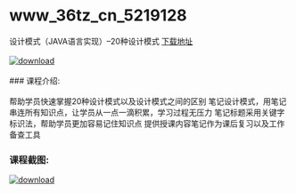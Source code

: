 # www_36tz_cn_5219128
设计模式（JAVA语言实现）–20种设计模式
[下载地址](http://www.36tz.cn/article/5219128 "下载地址")
<br/></br>[![download](http://36tz.cn/muke_img/2021_03_1-83-300x189.png "下载地址")](http://www.36tz.cn/article/5219128 "下载地址")
<br/></br>### 课程介绍:<br/></br>帮助学员快速掌握20种设计模式以及设计模式之间的区别
笔记设计模式，用笔记串连所有知识点，让学员从一点一滴积累，学习过程无压力
笔记标题采用关键字标识法，帮助学员更加容易记住知识点
提供授课内容笔记作为课后复习以及工作备查工具

### 课程截图:
[![download](http://36tz.cn/muke_img/2021_03_2-85.png "下载地址")](http://www.36tz.cn/article/5219128 "下载地址")
